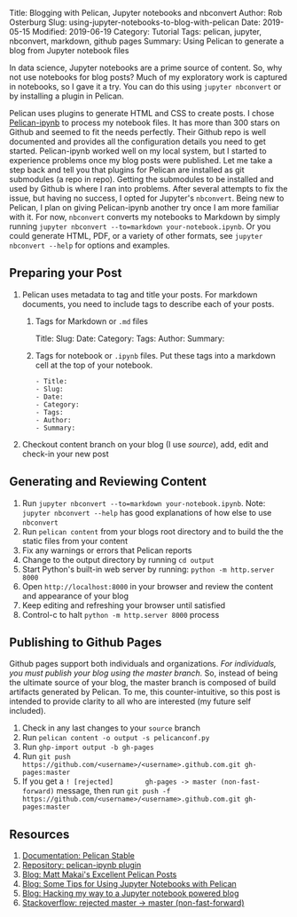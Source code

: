 Title: Blogging with Pelican, Jupyter notebooks and nbconvert
Author: Rob Osterburg
Slug: using-jupyter-notebooks-to-blog-with-pelican
Date: 2019-05-15
Modified: 2019-06-19
Category: Tutorial
Tags: pelican, jupyter, nbconvert, markdown, github pages
Summary: Using Pelican to generate a blog from Jupyter notebook files

In data science, Jupyter notebooks are a prime source of content.  So, why not use notebooks for blog posts?  Much of my exploratory work is captured in notebooks, so I gave it a try.  You can do this using `jupyter nbconvert` or by installing a plugin in Pelican.  

Pelican uses plugins to generate HTML and CSS to create posts.  I chose [Pelican-ipynb](https://github.com/danielfrg/pelican-ipynb) to process my notebook files.  It has more than 300 stars on Github and seemed to fit the needs perfectly.  Their Github repo is well documented and provides all the configuration details you need to get started.  Pelican-ipynb worked well on my local system, but I started to experience problems once my blog posts were published.  Let me take a step back and tell you that plugins for Pelican are installed as git submodules (a repo in repo).  Getting the submodules to be installed and used by Github is where I ran into problems.  After several attempts to fix the issue, but having no success, I opted for Jupyter's `nbconvert`.   Being new to Pelican, I plan on giving Pelican-ipynb another try once I am more familiar with it.  For now, `nbconvert` converts my notebooks to Markdown by simply running `jupyter nbconvert --to=markdown your-notebook.ipynb`.  Or you could generate HTML, PDF, or a variety of other formats, see `jupyter nbconvert --help` for options and examples.

## Preparing your Post

1. Pelican uses metadata to tag and title your posts.  For markdown documents, you need to include tags to describe each of your posts.   

   1. Tags for Markdown or `.md` files

        Title:
        Slug:
        Date:
        Category:
        Tags:
        Author:
        Summary:

   2. Tags for notebook or `.ipynb` files.  Put these tags into a markdown cell at the top of your notebook.
   
        ```text
        - Title:
        - Slug:
        - Date:
        - Category:
        - Tags:
        - Author:
        - Summary:
        ```


2. Checkout content branch on your blog (I use _source_), add, edit and check-in your new post

## Generating and Reviewing Content

1. Run `jupyter nbconvert --to=markdown your-notebook.ipynb`.  Note: `jupyter nbconvert --help` has good explanations of how else to use `nbconvert` 
1. Run `pelican content` from your blogs root directory and to build the the static files from your content
1. Fix any warnings or errors that Pelican reports  
2. Change to the output directory by running `cd output`
3. Start Python's built-in web server by running: `python -m http.server 8000`
4. Open `http://localhost:8000` in your browser and review the content and appearance of your blog
5. Keep editing and refreshing your browser until satisfied
6. Control-c to halt `python -m http.server 8000` process

## Publishing to Github Pages

Github pages support both individuals and organizations.  *For individuals, you must publish your blog using the master branch.*  So, instead of being the ultimate source of your blog, the master branch is composed of build artifacts generated by Pelican.  To me, this counter-intuitive, so this post is intended to provide clarity to all who are interested (my future self included).

1. Check in any last changes to your `source` branch
2. Run `pelican content -o output -s pelicanconf.py`
3. Run `ghp-import output -b gh-pages`
4. Run `git push https://github.com/<username>/<username>.github.com.git gh-pages:master`
5. If you get a `! [rejected]        gh-pages -> master (non-fast-forward)` message, then run `git push -f https://github.com/<username>/<username>.github.com.git gh-pages:master`

## Resources

1. [Documentation: Pelican Stable](https://docs.getpelican.com/en/stable/index.html)
1. [Repository: pelican-ipynb plugin]([pelican-ipynb](https://github.com/danielfrg/pelican-ipynb))
1. [Blog: Matt Makai's Excellent Pelican Posts](https://www.fullstackpython.com/pelican.html)
1. [Blog: Some Tips for Using Jupyter Notebooks with Pelican](https://pmbaumgartner.github.io/blog/jupyter-notebooks-for-pelican/)
1. [Blog: Hacking my way to a Jupyter notebook powered blog](https://nipunbatra.github.io/blog/2017/Jupyter-powered-blog.html)
1. [Stackoverflow: rejected master -> master (non-fast-forward)](https://stackoverflow.com/questions/11696295/rejected-master-master-non-fast-forward)